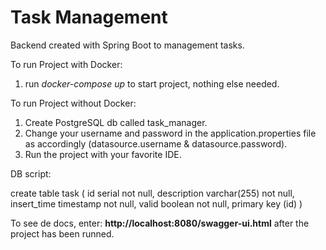 # Task Management
Backend created with Spring Boot to management tasks.

To run Project with Docker: 

1. run *docker-compose up* to start project, nothing else needed.

To run Project without Docker:

1. Create PostgreSQL db called task_manager.
2. Change your username and password in the application.properties file as accordingly (datasource.username & datasource.password).
3. Run the project with your favorite IDE.

DB script: 

create table task (
  id  serial not null,
  description varchar(255) not null,
  insert_time timestamp not null,
  valid boolean not null,
  primary key (id)
)

To see de docs, enter: **http://localhost:8080/swagger-ui.html** after the project has been runned.

